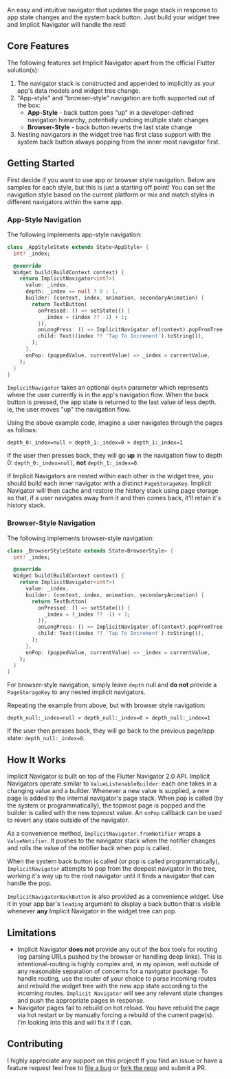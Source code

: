 An easy and intuitive navigator that updates the page stack in response to app state changes and the system back button.
Just build your widget tree and Implicit Navigator will handle the rest!

## Core Features

The following features set Implicit Navigator apart from the official Flutter solution(s):

1. The navigator stack is constructed and appended to implicitly as your app's data models and widget tree change.
2. "App-style" and "browser-style" navigation are both supported out of the box:
   * **App-Style** - back button goes "up" in a developer-defined navigation hierarchy, potentially undoing multiple
state changes
   * **Browser-Style** - back button reverts the last state change
3. Nesting navigators in the widget tree has first class support with the system back button always popping from the
inner most navigator first.

## Getting Started

First decide if you want to use app or browser style navigation. Below are samples for each style, but this is just a
starting off point! You can set the navigation style based on the current platform or mix and match styles in different
navigators within the same app.

### App-Style Navigation

The following implements app-style navigation:

```dart
class _AppStyleState extends State<AppStyle> {
  int? _index;

  @override
  Widget build(BuildContext context) {
    return ImplicitNavigator<int?>(
      value: _index,
      depth: _index == null ? 0 : 1,
      builder: (context, index, animation, secondaryAnimation) {
        return TextButton(
          onPressed: () => setState(() {
            _index = (index ?? -1) + 1;
          }),
          onLongPress: () => ImplicitNavigator.of(context).popFromTree(),
          child: Text((index ?? 'Tap To Increment').toString()),
        );
      },
      onPop: (poppedValue, currentValue) => _index = currentValue,
    );
  }
}
```

`ImplicitNavigator` takes an optional `depth` parameter which represents where the user currently is in the app's
navigation flow. When the back button is pressed, the app state is returned to the last value of less depth. ie, the
user moves "up" the navigation flow.

Using the above example code, imagine a user navigates through the pages as follows:

`depth_0:_index=null > depth_1:_index=0 > depth_1:_index=1`

If the user then presses back, they will go **up** in the navigation flow to depth 0: `depth_0:_index=null`, **not**
`depth_1:_index=0`.

If Implicit Navigators are nested within each other in the widget tree, you should build each inner navigator with a
distinct `PageStorageKey`. Implicit Navigator will then cache and restore the history stack using page storage so that,
if a user navigates away from it and then comes back, it'll retain it's history stack.

### Browser-Style Navigation

The following implements browser-style navigation:

```dart
class _BrowserStyleState extends State<BrowserStyle> {
  int? _index;

  @override
  Widget build(BuildContext context) {
    return ImplicitNavigator<int?>(
      value: _index,
      builder: (context, index, animation, secondaryAnimation) {
        return TextButton(
          onPressed: () => setState(() {
            _index = (_index ?? -1) + 1;
          }),
          onLongPress: () => ImplicitNavigator.of(context).popFromTree(),
          child: Text((index ?? 'Tap To Increment').toString()),
        );
      },
      onPop: (poppedValue, currentValue) => _index = currentValue,
    );
  }
}
```

For browser-style navigation, simply leave `depth` null and **do not** provide a `PageStorageKey` to any nested implicit
navigators.

Repeating the example from above, but with browser style navigation:

`depth_null:_index=null > depth_null:_index=0 > depth_null:_index=1`

If the user then presses back, they will go back to the previous page/app state: `depth_null:_index=0`.

## How It Works

Implicit Navigator is built on top of the Flutter Navigator 2.0 API. Implicit Navigators operate similar to
`ValueListenableBuilder`: each one takes in a changing value and a builder. Whenever a new value is supplied, a new page
is added to the internal navigator's page stack. When pop is called (by the system or programmatically), the topmost
page is popped and the builder is called with the new topmost value. An `onPop` callback can be used to revert any state
outside of the navigator.

As a convenience method, `ImplicitNavigator.fromNotifier` wraps a `ValueNotifier`. It pushes to the navigator stack when
the notifier changes and rolls the value of the notifier back when pop is called.

When the system back button is called (or pop is called programmatically), `ImplicitNavigator` attempts to pop from the
deepest navigator in the tree, working it's way up to the root navigator until it finds a navigator that can handle the
pop.

`ImplicitNavigatorBackButton` is also provided as a convenience widget. Use it in your app bar's `leading` argument to
display a back button that is visible whenever **any** Implicit Navigator in the widget tree can pop.

## Limitations

* Implicit Navigator **does not** provide any out of the box tools for routing (eg parsing URLs pushed by the browser or
handling deep links). This is intentional-routing is highly complex and, in my opinion, well outside of any reasonable
separation of concerns for a navigator package. To handle routing, use the router of your choice to parse incoming
routes and rebuild the widget tree with the new app state according to the incoming routes. `Implicit Navigator` will
see any relevant state changes and push the appropriate pages in response.
* Navigator pages fail to rebuild on hot reload. You have rebuild the page via hot restart or by manually forcing a
rebuild of the current page(s). I'm looking into this and will fix it if I can.

## Contributing

I highly appreciate any support on this project! If you find an issue or have a feature request feel free to
[file a bug](https://github.com/caseycrogers/implicit_navigator/issues/new) or
[fork the repo](https://github.com/caseycrogers/implicit_navigator) and submit a PR.
